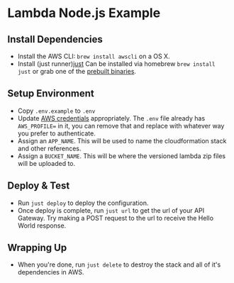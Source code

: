 # Lambda Node.js Example

## Install Dependencies
 * Install the AWS CLI: `brew install awscli` on a OS X.
 * Install (just runner)[just] Can be installed via
   homebrew `brew install just` or grab one of the
   [prebuilt binaries][just-binaries].

## Setup Environment
 * Copy `.env.example` to `.env`
 * Update [AWS credentials][aws-creds] appropriately. The
   `.env` file already has `AWS_PROFILE=` in it, you can
   remove that and replace with whatever way you prefer
   to authenticate.
 * Assign an `APP_NAME`. This will be used to name the
   cloudformation stack and other references.
 * Assign a `BUCKET_NAME`. This will be where the versioned
   lambda zip files will be uploaded to.

## Deploy & Test
 * Run `just deploy` to deploy the configuration.
 * Once deploy is complete, run `just url` to get the url of
   your API Gateway. Try making a POST request to the url to
   receive the Hello World response.

## Wrapping Up
 * When you're done, run `just delete` to destroy the stack and
   all of it's dependencies in AWS.

[aws-creds]:     https://docs.aws.amazon.com/cli/latest/userguide/cli-chap-configure.html#cli-quick-configuration
[just]:          https://github.com/casey/just
[just-binaries]: https://github.com/casey/just/releases
